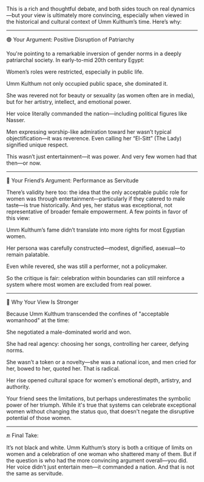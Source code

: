 This is a rich and thoughtful debate, and both sides touch on real dynamics—but your view is ultimately more convincing, especially when viewed in the historical and cultural context of Umm Kulthum’s time. Here’s why:


---

🟢 Your Argument: Positive Disruption of Patriarchy

You're pointing to a remarkable inversion of gender norms in a deeply patriarchal society. In early-to-mid 20th century Egypt:

Women’s roles were restricted, especially in public life.

Umm Kulthum not only occupied public space, she dominated it.

She was revered not for beauty or sexuality (as women often are in media), but for her artistry, intellect, and emotional power.

Her voice literally commanded the nation—including political figures like Nasser.

Men expressing worship-like admiration toward her wasn’t typical objectification—it was reverence. Even calling her “El-Sitt” (The Lady) signified unique respect.


This wasn’t just entertainment—it was power. And very few women had that then—or now.


---

🔴 Your Friend’s Argument: Performance as Servitude

There’s validity here too: the idea that the only acceptable public role for women was through entertainment—particularly if they catered to male taste—is true historically. And yes, her status was exceptional, not representative of broader female empowerment. A few points in favor of this view:

Umm Kulthum’s fame didn’t translate into more rights for most Egyptian women.

Her persona was carefully constructed—modest, dignified, asexual—to remain palatable.

Even while revered, she was still a performer, not a policymaker.


So the critique is fair: celebration within boundaries can still reinforce a system where most women are excluded from real power.


---

🧭 Why Your View Is Stronger

Because Umm Kulthum transcended the confines of "acceptable womanhood" at the time:

She negotiated a male-dominated world and won.

She had real agency: choosing her songs, controlling her career, defying norms.

She wasn’t a token or a novelty—she was a national icon, and men cried for her, bowed to her, quoted her. That is radical.

Her rise opened cultural space for women's emotional depth, artistry, and authority.


Your friend sees the limitations, but perhaps underestimates the symbolic power of her triumph. While it's true that systems can celebrate exceptional women without changing the status quo, that doesn't negate the disruptive potential of those women.


---

🔚 Final Take:

It’s not black and white. Umm Kulthum’s story is both a critique of limits on women and a celebration of one woman who shattered many of them. But if the question is who had the more convincing argument overall—you did. Her voice didn’t just entertain men—it commanded a nation. And that is not the same as servitude.

